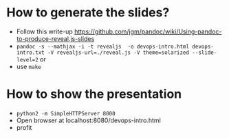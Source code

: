# How to generate the slides?
- Follow this write-up https://github.com/jgm/pandoc/wiki/Using-pandoc-to-produce-reveal.js-slides
- `pandoc -s --mathjax -i -t revealjs  -o devops-intro.html devops-intro.txt -V revealjs-url=./reveal.js -V theme=solarized --slide-level=2`
or
- use `make`

# How to show the presentation
- `python2 -m SimpleHTTPServer 8000 `
- Open browser at localhost:8080/devops-intro.html
- profit